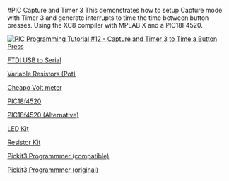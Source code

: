 #PIC Capture and Timer 3
This demonstrates how to setup Capture mode with Timer 3 and generate interrupts to time the time between button presses. Using the XC8 compiler with MPLAB X and a PIC18F4520.

[![PIC Programming Tutorial #12 - Capture and Timer 3 to Time a Button Press](https://img.youtube.com/vi/vvt8N3fTsv0/0.jpg)](https://www.youtube.com/watch?v=vvt8N3fTsv0 "PIC Programming Tutorial #12 - Capture and Timer 3 to Time a Button Press")

<a href="https://amzn.to/2CzX8Wc">FTDI USB to Serial</a>

<a href="https://amzn.to/2pTpm5W">Variable Resistors (Pot)</a>

<a href="https://amzn.to/2CLXmtE">Cheapo Volt meter</a>

<a href="https://amzn.to/2oTHRqm">PIC18f4520</a>

<a href="https://amzn.to/2p2PsmV">PIC18f4520  (Alternative)</a>

<a href="https://amzn.to/2x5Fq8a">LED Kit</a>

<a href="https://amzn.to/2COwEBA">Resistor Kit</a>

<a href="https://amzn.to/2BzKsiE">Pickit3 Programmmer (compatible)</a>

<a href="https://www.microchip.com/Developmenttools/ProductDetails/PartNo/PG164130">Pickit3 Programmmer (original)</a>

